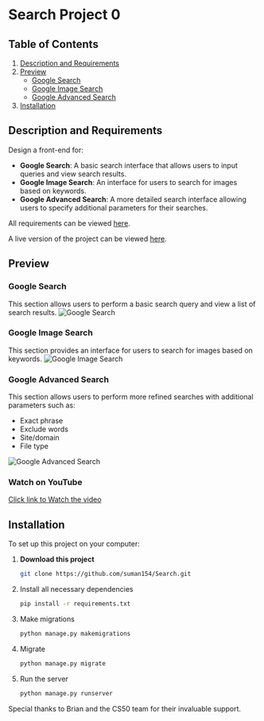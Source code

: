 # Search Project 0

## Table of Contents
1. [Description and Requirements](#description-and-requirements)
2. [Preview](#preview)
   - [Google Search](#google-search)
   - [Google Image Search](#google-image-search)
   - [Google Advanced Search](#google-advanced-search)
3. [Installation](#installation)

## Description and Requirements
Design a front-end for:
- **Google Search**: A basic search interface that allows users to input queries and view search results.
- **Google Image Search**: An interface for users to search for images based on keywords.
- **Google Advanced Search**: A more detailed search interface allowing users to specify additional parameters for their searches.

All requirements can be viewed [here](https://cs50.harvard.edu/web/2020/projects/0/search/).

A live version of the project can be viewed [here](http://cs50search.pythonanywhere.com/).

## Preview

### Google Search
This section allows users to perform a basic search query and view a list of search results.
![Google Search](https://github.com/suman154/Search/assets/119277749/19432d63-24dc-4032-855c-5505a214088c)

### Google Image Search
This section provides an interface for users to search for images based on keywords.
![Google Image Search](https://github.com/suman154/Search/assets/119277749/2da85461-084d-4b1d-b5b9-951c864984ce)


### Google Advanced Search
This section allows users to perform more refined searches with additional parameters such as:
- Exact phrase
- Exclude words
- Site/domain
- File type
  
![Google Advanced Search](https://github.com/suman154/Search/assets/119277749/7242e63f-e229-4566-b6e8-46873433b210)


### Watch on YouTube
[Click link to Watch the video](https://youtu.be/Jrdb3VjbRu0?si=08lnBDclNj9hTX0r)


## Installation
To set up this project on your computer:

1. **Download this project**
   ```sh
   git clone https://github.com/suman154/Search.git
2. Install all necessary dependencies
   ```sh
   pip install -r requirements.txt
3. Make migrations
   ```sh
   python manage.py makemigrations
4. Migrate
   ```sh
   python manage.py migrate
5. Run the server
   ```sh
   python manage.py runserver

Special thanks to Brian and the CS50 team for their invaluable support.
